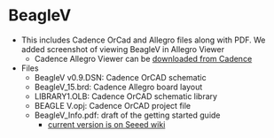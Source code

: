 # BeagleV
* This includes Cadence OrCad and Allegro files along with PDF.  We added screenshot of viewing BeagleV in Allegro Viewer
  * Cadence Allegro Viewer can be [downloaded from Cadence](https://www.cadence.com/en_US/home/tools/pcb-design-and-analysis/allegro-downloads-start.html)
* Files
  * BeagleV v0.9.DSN: Cadence OrCAD schematic
  * BeagleV_15.brd: Cadence Allegro board layout
  * LIBRARY1.OLB: Cadence OrCAD schematic library
  * BEAGLE V.opj: Cadence OrCAD project file
  * BeagleV_Info.pdf: draft of the getting started guide
    * [current version is on Seeed wiki](https://wiki.seeedstudio.com/BeagleV-Getting-Started/)
